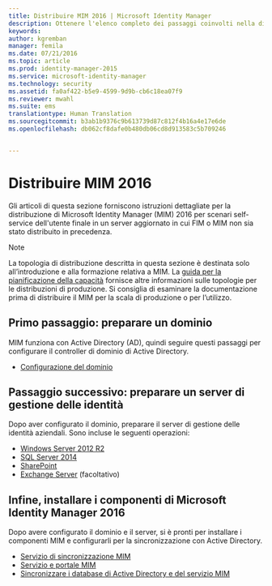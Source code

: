 ```yaml
---
title: Distribuire MIM 2016 | Microsoft Identity Manager
description: Ottenere l'elenco completo dei passaggi coinvolti nella distribuzione di Microsoft Identity Manager 2016, dalla preparazione dell'ambiente alla configurazione dei portali.
keywords: 
author: kgremban
manager: femila
ms.date: 07/21/2016
ms.topic: article
ms.prod: identity-manager-2015
ms.service: microsoft-identity-manager
ms.technology: security
ms.assetid: fa0af422-b5e9-4599-9d9b-cb6c18ea07f9
ms.reviewer: mwahl
ms.suite: ems
translationtype: Human Translation
ms.sourcegitcommit: b3ab1b9376c9b613739d87c812f4b16a4e17e6de
ms.openlocfilehash: db062cf8dafe0b480db06cd8d913583c5b709246


---
```


# Distribuire MIM 2016
Gli articoli di questa sezione forniscono istruzioni dettagliate per la distribuzione di Microsoft Identity Manager (MIM) 2016 per scenari self-service dell'utente finale in un server aggiornato in cui FIM o MIM non sia stato distribuito in precedenza.

> [!NOTE]
> La topologia di distribuzione descritta in questa sezione è destinata solo all’introduzione e alla formazione relativa a MIM.  La [guida per la pianificazione della capacità](/microsoft-identity-manager/plan-design/capacity-planning-guide) fornisce altre informazioni sulle topologie per le distribuzioni di produzione.  Si consiglia di esaminare la documentazione prima di distribuire il MIM per la scala di produzione o per l’utilizzo.

<!---
Comment: Restore after PAM content is included

The privileged access management scenario is deployed differently than other MIM scenarios, as it requires a dedicated bastion forest environment.  If you want to learn more about deploying MIM for Privileged Identity Management, see [Getting Started with Privileged Access Management](privileged-access-management-get-started.md).
--->

## Primo passaggio: preparare un dominio
MIM funziona con Active Directory (AD), quindi seguire questi passaggi per configurare il controller di dominio di Active Directory.
- [Configurazione del dominio](preparing-domain.md)

## Passaggio successivo: preparare un server di gestione delle identità
Dopo aver configurato il dominio, preparare il server di gestione delle identità aziendali. Sono incluse le seguenti operazioni:
- [Windows Server 2012 R2](prepare-server-ws2012r2.md)
- [SQL Server 2014](prepare-server-sql2014.md)
- [SharePoint](prepare-server-sharepoint.md)
- [Exchange Server](prepare-server-exchange.md) (facoltativo)

## Infine, installare i componenti di Microsoft Identity Manager 2016
Dopo avere configurato il dominio e il server, si è pronti per installare i componenti MIM e configurarli per la sincronizzazione con Active Directory.
- [Servizio di sincronizzazione MIM](install-mim-sync.md)
- [Servizio e portale MIM](install-mim-service-portal.md)
- [Sincronizzare i database di Active Directory e del servizio MIM](install-mim-sync-ad-service.md)



<!--HONumber=Jul16_HO3-->


